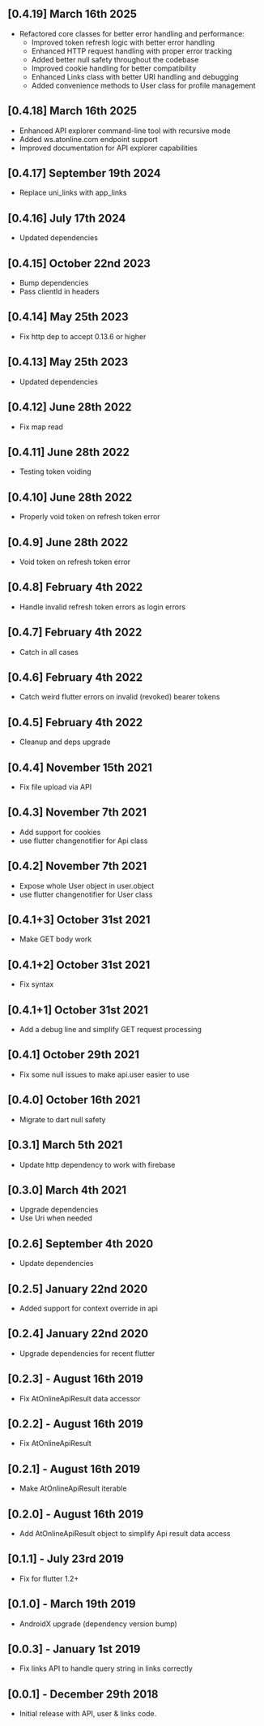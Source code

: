 ## [0.4.19] March 16th 2025

* Refactored core classes for better error handling and performance:
  * Improved token refresh logic with better error handling
  * Enhanced HTTP request handling with proper error tracking
  * Added better null safety throughout the codebase
  * Improved cookie handling for better compatibility
  * Enhanced Links class with better URI handling and debugging
  * Added convenience methods to User class for profile management

## [0.4.18] March 16th 2025

* Enhanced API explorer command-line tool with recursive mode
* Added ws.atonline.com endpoint support
* Improved documentation for API explorer capabilities

## [0.4.17] September 19th 2024

* Replace uni_links with app_links

## [0.4.16] July 17th 2024

* Updated dependencies

## [0.4.15] October 22nd 2023

* Bump dependencies
* Pass clientId in headers

## [0.4.14] May 25th 2023

* Fix http dep to accept 0.13.6 or higher

## [0.4.13] May 25th 2023

* Updated dependencies

## [0.4.12] June 28th 2022

* Fix map read

## [0.4.11] June 28th 2022

* Testing token voiding

## [0.4.10] June 28th 2022

* Properly void token on refresh token error

## [0.4.9] June 28th 2022

* Void token on refresh token error

## [0.4.8] February 4th 2022

* Handle invalid refresh token errors as login errors

## [0.4.7] February 4th 2022

* Catch in all cases

## [0.4.6] February 4th 2022

* Catch weird flutter errors on invalid (revoked) bearer tokens

## [0.4.5] February 4th 2022

* Cleanup and deps upgrade

## [0.4.4] November 15th 2021

* Fix file upload via API

## [0.4.3] November 7th 2021

* Add support for cookies
* use flutter changenotifier for Api class

## [0.4.2] November 7th 2021

* Expose whole User object in user.object
* use flutter changenotifier for User class

## [0.4.1+3] October 31st 2021

* Make GET body work

## [0.4.1+2] October 31st 2021

* Fix syntax

## [0.4.1+1] October 31st 2021

* Add a debug line and simplify GET request processing

## [0.4.1] October 29th 2021

* Fix some null issues to make api.user easier to use

## [0.4.0] October 16th 2021

* Migrate to dart null safety

## [0.3.1] March 5th 2021

* Update http dependency to work with firebase

## [0.3.0] March 4th 2021

* Upgrade dependencies
* Use Uri when needed

## [0.2.6] September 4th 2020

* Update dependencies

## [0.2.5] January 22nd 2020

* Added support for context override in api

## [0.2.4] January 22nd 2020

* Upgrade dependencies for recent flutter

## [0.2.3] - August 16th 2019

* Fix AtOnlineApiResult data accessor

## [0.2.2] - August 16th 2019

* Fix AtOnlineApiResult

## [0.2.1] - August 16th 2019

* Make AtOnlineApiResult iterable

## [0.2.0] - August 16th 2019

* Add AtOnlineApiResult object to simplify Api result data access

## [0.1.1] - July 23rd 2019

* Fix for flutter 1.2+

## [0.1.0] - March 19th 2019

* AndroidX upgrade (dependency version bump)

## [0.0.3] - January 1st 2019

* Fix links API to handle query string in links correctly

## [0.0.1] - December 29th 2018

* Initial release with API, user & links code.
